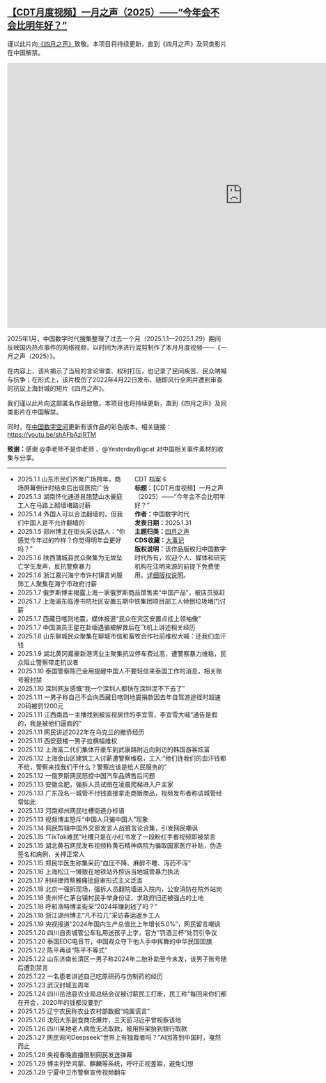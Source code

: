<!--1738354029000-->
[【CDT月度视频】一月之声（2025）——“今年会不会比明年好？”](https://chinadigitaltimes.net/chinese/715501.html)
------

<p>谨以此片向<a href="https://chinadigitaltimes.net/chinese/tag/%E5%9B%9B%E6%9C%88%E4%B9%8B%E5%A3%B0">《四月之声》</a>致敬。本项目将持续更新，直到《四月之声》及同类影片在中国解禁。</p><p><iframe title="【CDT月度视频】一月之声（2025）——“今年会不会比明年好？”" width="1080" height="608" src="https://www.youtube.com/embed/lhcHCHITx8M?feature=oembed" frameborder="0" allow="accelerometer; autoplay; clipboard-write; encrypted-media; gyroscope; picture-in-picture; web-share" referrerpolicy="strict-origin-when-cross-origin" allowfullscreen=""></iframe></p><p>2025年1月，中国数字时代搜集整理了过去一个月（2025.1.1—2025.1.29）期间反映国内热点事件的网络视频，以时间为序进行混剪制作了本月月度视频——《一月之声（2025）》。</p><p>在内容上，该片揭示了当局的言论审查、权利打压，也记录了民间疾苦、民众呐喊与抗争；在形式上，该片模仿了2022年4月22日发布、随即风行全网并遭到审查的抗议上海封城的短片《四月之声》。</p><p>我们谨以此片向这部匿名作品致敬。本项目也将持续更新，直到《四月之声》及同类影片在中国解禁。</p><p>同时，在<a href="https://chinadigitaltimes.net/space/CDT%E6%9C%88%E5%BA%A6%E8%A7%86%E9%A2%91">中国数字空间</a>更新有该作品的彩色版本。相关链接：<a href="https://youtu.be/shAFbAzjRTM">https://youtu.be/shAFbAzjRTM</a></p><p><strong>致谢：</strong>感谢 @李老师不是你老师 、@YesterdayBigcat 对中国相关事件素材的收集与分享。</p><hr><div style="width:42%;float:right;padding-left:20px;"><div class="su-spoiler su-spoiler-style-fancy su-spoiler-icon-chevron-circle" data-scroll-offset="0" data-anchor-in-url="no"><div class="su-spoiler-title" tabindex="0" role="button"><span class="su-spoiler-icon"></span>CDT 档案卡</div><div class="su-spoiler-content su-u-clearfix su-u-trim"><strong>标题：</strong>【CDT月度视频】一月之声（2025）——“今年会不会比明年好？”<br><strong>作者：</strong>中国数字时代<br><strong>发表日期：</strong>2025.1.31<br><strong>主题归类：</strong><a href="https://chinadigitaltimes.net/space/%E5%9B%9B%E6%9C%88%E4%B9%8B%E5%A3%B0" target="_blank">四月之声</a><br><strong>CDS收藏：</strong><a href="https://chinadigitaltimes.net/chinese/chronicle-of-major-events" target="_blank" rel="noopener">大事记</a><br><strong>版权说明：</strong>该作品版权归中国数字时代所有，欢迎个人、媒体和研究机构在注明来源的前提下免费使用。<a href="https://chinadigitaltimes.net/chinese/copyright">详细版权说明</a>。</div></div></div><ul><li>2025.1.1 山东市民们齐聚广场跨年，商场屏幕倒计时结束后出现医院广告</li><li>2025.1.3 湖南怀化通道县翘楚山水豪庭工人在马路上砌墙堵路讨薪</li><li>2025.1.4 外国人可以合法翻墙的，但我们中国人是不允许翻墙的</li><li>2025.1.5 郑州博主在街头采访路人：“你感觉今年过的咋样？你觉得明年会更好吗？”</li><li>2025.1.6 陕西蒲城县民众聚集为无故坠亡学生发声，反抗警察暴力</li><li>2025.1.6 浙江嘉兴海宁市许村镇言尚服饰工人聚集在海宁市政府讨薪</li><li>2025.1.7 俄罗斯博主揭露上海一家俄罗斯商品馆售卖“中国产品”，被店员驱赶</li><li>2025.1.7 上海浦东临港书院社区安置五期中铁集团项目部工人倾倒垃圾堵门讨薪</li><li>2025.1.7 西藏日喀则地震，媒体报道“民众在灾区安置点挂上领袖像”</li><li>2025.1.7 中国演员王星在赴缅遇骗被解救后在飞机上讲述相关经历</li><li>2025.1.8 山东聊城民众聚集在聊城市信和畜牧合作社前维权大喊：还我们血汗钱</li><li>2025.1.9 湖北黄冈嘉豪新港湾业主聚集抗议停车费过高，遭警察暴力维稳，民众阻止警察带走抗议者</li><li>2025.1.10 泰国警察陈巴金用提醒中国人不要轻信来泰国工作的消息，相关账号被封禁</li><li>2025.1.10 深圳网友感慨“我一个深圳人都快在深圳混不下去了”</li><li>2025.1.11  一男子称自己不会向西藏日喀则地震捐款因去年自驾游途径时超速20码被罚1200元</li><li>2025.1.11 江西南昌一主播找到被监视居住的李宜雪，李宜雪大喊“通告是假的，我是被他们逼疯的”</li><li>2025.1.11 网民讲述2022年在乌克兰的撤侨经历</li><li>2025.1.11 西安鼓楼一男子拉横幅维权</li><li>2025.1.12 上海富二代们集体开豪车到武康路附近向到访的韩国游客炫富</li><li>2025.1.12 上海金山区建筑工人讨薪遭警察维稳，工人:“他们连我们的血汗钱都不给，警察来找我们干什么？警察应该是给人民服务的”</li><li>2025.1.12 一俄罗斯网民怒控中国汽车品牌售后问题</li><li>2025.1.13 安徽合肥，强拆人员试图在凌晨爬梯进入户主家</li><li>2025.1.13 广东茂名一城管不付钱直接拿走商贩商品，视频发布者称该城管经常如此</li><li>2025.1.13 河南郑州网民吐槽街道办标语 </li><li>2025.1.13 视频博主怒斥“中国人只骗中国人”现象</li><li>2025.1.14 网民剪辑中国外交部发言人战狼言论合集，引发网民嘲讽</li><li>2025.1.15 “TikTok难民”吐槽只是在小红书发了一段粉红手套视频即被禁言</li><li>2025.1.15 湖北黄石网民发布视频称黄石精神病院为骗取国家医疗补贴，伪造签名和病例，关押正常人</li><li>2025.1.15 郑民华医生称集采药“血压不降、麻醉不睡、泻药不泻”</li><li>2025.1.16 上海松江一摊贩在地铁站外控诉当地城管暴力执法</li><li>2025.1.17 刑辩律师蔡雅痛批庭审形式主义泛滥</li><li>2025.1.18 北京一强拆现场，强拆人员翻院墙进入院内，公安消防在院外站岗</li><li>2025.1.18 贵州怀仁茅台镇村民手举身份证，求政府归还被强占的土地</li><li>2025.1.18 呼和浩特博主街采“2024年赚到钱了吗？”</li><li>2025.1.18 浙江湖州博主“凡不拉几”采访春运返乡工人</li><li>2025.1.19 央视报道“2024年国内生产总值比上年增长5.0%”，网民留言嘲讽</li><li>2025.1.20 四川自贡城管公车私用送孩子上学，官方“罚酒三杯”处罚引争议</li><li>2025.1.20 泰国EDC电音节，中国观众夺下他人手中挥舞的中华民国国旗</li><li>2025.1.22 陈平再谈“陈平不等式”</li><li>2025.1.22 山东济南长清区一男子称2024年二胎补助至今未发，该男子账号随后遭到禁言</li><li>2025.1.22 一名患者讲述自己吃原研药与仿制药的经历</li><li>2025.1.23 武汉封城五周年</li><li>2025.1.24 四川岳池县农业局总结会议被讨薪民工打断，民工称“每回来你们都在开会，2020年的钱都没要到”</li><li>2025.1.25 辽宁农民称农业农村部数据“纯属谎言”</li><li>2025.1.26 沈阳大东副食商场爆炸，三天前习近平曾视察该地</li><li>2025.1.26 四川某地老人病危无法取款，被用担架抬到银行取款</li><li>2025.1.27 网民询问Deepseek“世界上有独裁者吗？”AI回答到中国时，戛然而止</li><li>2025.1.28 央视春晚直播限制网民发送弹幕</li><li>2025.1.29 博主列举鸿蒙、麒麟等系统，呼吁正视差距，避免幻想</li><li>2025.1.29 宁夏中卫市警察宣传视频翻车</li></ul><div class="addtoany_share_save_container addtoany_content addtoany_content_bottom"><div class="a2a_kit a2a_kit_size_32 addtoany_list" data-a2a-url="https://chinadigitaltimes.net/chinese/715501.html" data-a2a-title="【CDT月度视频】一月之声（2025）——“今年会不会比明年好？”"><a class="a2a_button_facebook" href="https://www.addtoany.com/add_to/facebook?linkurl=https%3A%2F%2Fchinadigitaltimes.net%2Fchinese%2F715501.html&amp;linkname=%E3%80%90CDT%E6%9C%88%E5%BA%A6%E8%A7%86%E9%A2%91%E3%80%91%E4%B8%80%E6%9C%88%E4%B9%8B%E5%A3%B0%EF%BC%882025%EF%BC%89%E2%80%94%E2%80%94%E2%80%9C%E4%BB%8A%E5%B9%B4%E4%BC%9A%E4%B8%8D%E4%BC%9A%E6%AF%94%E6%98%8E%E5%B9%B4%E5%A5%BD%EF%BC%9F%E2%80%9D" title="Facebook" rel="nofollow noopener" target="_blank"></a><a class="a2a_button_twitter" href="https://www.addtoany.com/add_to/twitter?linkurl=https%3A%2F%2Fchinadigitaltimes.net%2Fchinese%2F715501.html&amp;linkname=%E3%80%90CDT%E6%9C%88%E5%BA%A6%E8%A7%86%E9%A2%91%E3%80%91%E4%B8%80%E6%9C%88%E4%B9%8B%E5%A3%B0%EF%BC%882025%EF%BC%89%E2%80%94%E2%80%94%E2%80%9C%E4%BB%8A%E5%B9%B4%E4%BC%9A%E4%B8%8D%E4%BC%9A%E6%AF%94%E6%98%8E%E5%B9%B4%E5%A5%BD%EF%BC%9F%E2%80%9D" title="Twitter" rel="nofollow noopener" target="_blank"></a><a class="a2a_button_telegram" href="https://www.addtoany.com/add_to/telegram?linkurl=https%3A%2F%2Fchinadigitaltimes.net%2Fchinese%2F715501.html&amp;linkname=%E3%80%90CDT%E6%9C%88%E5%BA%A6%E8%A7%86%E9%A2%91%E3%80%91%E4%B8%80%E6%9C%88%E4%B9%8B%E5%A3%B0%EF%BC%882025%EF%BC%89%E2%80%94%E2%80%94%E2%80%9C%E4%BB%8A%E5%B9%B4%E4%BC%9A%E4%B8%8D%E4%BC%9A%E6%AF%94%E6%98%8E%E5%B9%B4%E5%A5%BD%EF%BC%9F%E2%80%9D" title="Telegram" rel="nofollow noopener" target="_blank"></a><a class="a2a_button_reddit" href="https://www.addtoany.com/add_to/reddit?linkurl=https%3A%2F%2Fchinadigitaltimes.net%2Fchinese%2F715501.html&amp;linkname=%E3%80%90CDT%E6%9C%88%E5%BA%A6%E8%A7%86%E9%A2%91%E3%80%91%E4%B8%80%E6%9C%88%E4%B9%8B%E5%A3%B0%EF%BC%882025%EF%BC%89%E2%80%94%E2%80%94%E2%80%9C%E4%BB%8A%E5%B9%B4%E4%BC%9A%E4%B8%8D%E4%BC%9A%E6%AF%94%E6%98%8E%E5%B9%B4%E5%A5%BD%EF%BC%9F%E2%80%9D" title="Reddit" rel="nofollow noopener" target="_blank"></a><a class="a2a_button_whatsapp" href="https://www.addtoany.com/add_to/whatsapp?linkurl=https%3A%2F%2Fchinadigitaltimes.net%2Fchinese%2F715501.html&amp;linkname=%E3%80%90CDT%E6%9C%88%E5%BA%A6%E8%A7%86%E9%A2%91%E3%80%91%E4%B8%80%E6%9C%88%E4%B9%8B%E5%A3%B0%EF%BC%882025%EF%BC%89%E2%80%94%E2%80%94%E2%80%9C%E4%BB%8A%E5%B9%B4%E4%BC%9A%E4%B8%8D%E4%BC%9A%E6%AF%94%E6%98%8E%E5%B9%B4%E5%A5%BD%EF%BC%9F%E2%80%9D" title="WhatsApp" rel="nofollow noopener" target="_blank"></a><a class="a2a_button_email" href="https://www.addtoany.com/add_to/email?linkurl=https%3A%2F%2Fchinadigitaltimes.net%2Fchinese%2F715501.html&amp;linkname=%E3%80%90CDT%E6%9C%88%E5%BA%A6%E8%A7%86%E9%A2%91%E3%80%91%E4%B8%80%E6%9C%88%E4%B9%8B%E5%A3%B0%EF%BC%882025%EF%BC%89%E2%80%94%E2%80%94%E2%80%9C%E4%BB%8A%E5%B9%B4%E4%BC%9A%E4%B8%8D%E4%BC%9A%E6%AF%94%E6%98%8E%E5%B9%B4%E5%A5%BD%EF%BC%9F%E2%80%9D" title="Email" rel="nofollow noopener" target="_blank"></a><a class="a2a_button_copy_link" href="https://www.addtoany.com/add_to/copy_link?linkurl=https%3A%2F%2Fchinadigitaltimes.net%2Fchinese%2F715501.html&amp;linkname=%E3%80%90CDT%E6%9C%88%E5%BA%A6%E8%A7%86%E9%A2%91%E3%80%91%E4%B8%80%E6%9C%88%E4%B9%8B%E5%A3%B0%EF%BC%882025%EF%BC%89%E2%80%94%E2%80%94%E2%80%9C%E4%BB%8A%E5%B9%B4%E4%BC%9A%E4%B8%8D%E4%BC%9A%E6%AF%94%E6%98%8E%E5%B9%B4%E5%A5%BD%EF%BC%9F%E2%80%9D" title="Copy Link" rel="nofollow noopener" target="_blank"></a><a class="a2a_dd addtoany_share_save addtoany_share" href="https://www.addtoany.com/share"></a></div></div>
